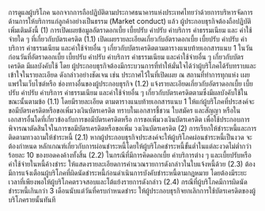 การดูแลผู้บริโภค
นอกจากการถือปฏิบัติตามประกาศธนาคารแห่งประเทศไทยว่าด้วยการบริหารจัดการ
ด้านการให้บริการแก่ลูกค้าอย่างเป็นธรรม (Market conduct) แล้ว ผู้ประกอบธุรกิจต้องถือปฏิบัติ
เพิ่มเติมดังนี้
(1) การเปิดเผยข้อมูลอัตราดอกเบี้ย เบี้ยปรับ ค่าปรับ ค่าบริการ ค่าธรรมเนียม และ
ค่าใช้จ่ายใด ๆ ที่เกี่ยวกับบัตรเครดิต
(1.1) เปิดเผยรายละเอียดเกี่ยวกับอัตราดอกเบี้ย เบี้ยปรับ ค่าปรับ ค่าบริการ ค่าธรรมเนียม
และค่าใช้จ่ายอื่น ๆ เกี่ยวกับบัตรเครดิตตามตารางแนบท้ายเอกสารแนบ 1 ในวันก่อนวันที่อัตราดอกเบี้ย
เบี้ยปรับ ค่าปรับ ค่าบริการ ค่าธรรมเนียม และค่าใช้จ่ายอื่น ๆ เกี่ยวกับบัตรเครดิต มีผลบังคับใช้ โดย
ผู้ประกอบธุรกิจต้องมีกระบวนการที่ทำให้มั่นใจได้ว่าผู้บริโภคได้รับทราบและเข้าใจในรายละเอียด
ดังกล่าวอย่างชัดเจน เช่น ประกาศไว้ในที่เปิดเผย ณ สถานที่ทำการทุกแห่ง เผยแพร่ในเว็บไซต์หรือ
ช่องทางอื่นของผู้ประกอบธุรกิจ
(1.2) แจ้งรายละเอียดเกี่ยวกับอัตราดอกเบี้ย เบี้ยปรับ ค่าปรับ ค่าบริการ ค่าธรรมเนียม
และค่าใช้จ่ายอื่น ๆ เกี่ยวกับบัตรเครดิตตามซึ่งมีผลบังคับใช้ในขณะนั้นตามข้อ (1.1) โดยมีรายละเอียด
ตามตารางแนบท้ายเอกสารแนบ 1 ให้แก่ผู้บริโภคที่ประสงค์จะขอมีบัตรเครดิตหรือขอเพิ่มวงเงินบัตรเครดิต
ทราบในเอกสารชี้ชวน ใบสมัคร และสัญญา หรือในเอกสารอื่นใดที่เกี่ยวข้องกับการขอมีบัตรเครดิตหรือ
การขอเพิ่มวงเงินบัตรเครดิต เพื่อใช้ประกอบการพิจารณาตัดสินใจในการขอมีบัตรเครดิตหรือขอเพิ่ม
วงเงินบัตรเครดิต
(2) การเรียกให้ชำระหนี้และการติดตามทวงถามให้ชำระหนี้
(2.1) หากผู้ประกอบธุรกิจประสงค์จะให้ผู้บริโภคผ่อนชำระหนี้เป็นงวด จะต้องกำหนด
หลักเกณฑ์เกี่ยวกับการผ่อนชำระหนี้โดยให้ผู้บริโภคชำระหนี้ขั้นต่ำในแต่ละงวดไม่ต่ำกว่าร้อยละ 10
ของยอดคงค้างทั้งสิ้น
(2.2) ในกรณีที่มีการคิดดอกเบี้ย ค่าบริการต่าง ๆ และเบี้ยปรับหรือค่าใช้จ่ายในหนี้ค้างชำระ
ให้แสดงรายละเอียดการคำนวณรายการดังกล่าวในใบแจ้งหนี้ด้วย
(2.3) ต้องมีการแจ้งเตือนผู้บริโภคที่ผิดนัดชำระหนี้ก่อนดำเนินการบังคับชำระหนี้ตามกฎหมาย
โดยต้องมีระยะเวลาที่เพียงพอให้ผู้บริโภคตรวจสอบและโต้แย้งรายการดังกล่าว
(2.4) กรณีที่ผู้บริโภคมีการผิดนัดชำระหนี้เกินกว่า 3 เดือนนับแต่วันที่ครบกำหนดชำระ
ให้ผู้ประกอบธุรกิจยกเลิกการใช้บัตรเครดิตของผู้บริโภครายนั้นทันที
